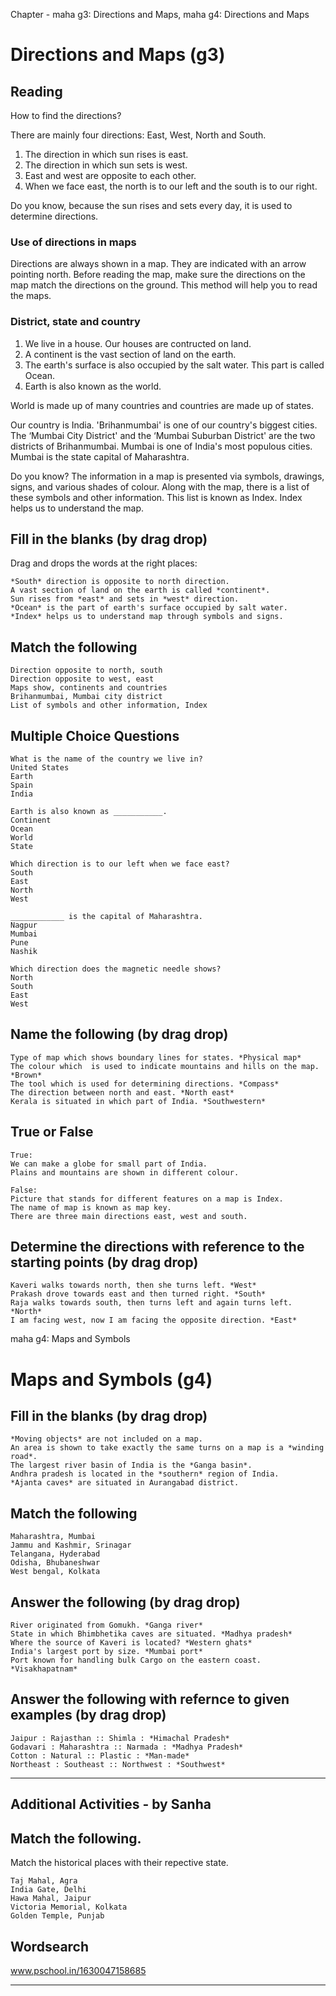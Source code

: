 Chapter - maha g3: Directions and Maps, maha g4: Directions and Maps
# Directions and Maps (g3)

## Reading
How to find the directions?

There are mainly four directions: East, West, North and South.
1. The direction in which sun rises is east.
2. The direction in which sun sets is west.
3. East and west are opposite to each other.
4. When we face east, the north is to our left and the south is to our right.

Do you know, because the sun rises and sets every day, it is used to determine directions.

### Use of directions in maps
Directions are always shown in a map. They are indicated with an arrow pointing north. 
Before reading the map, make sure the directions on the map match the directions on the ground. This method will help you to read the maps.

### District, state and country

1. We live in a house. Our houses are contructed on land.
2. A continent is the vast section of land on the earth.
3. The earth's surface is also occupied by the salt water. This part is called Ocean.
4. Earth is also known as the world.

World is made up of many countries and countries are made up of states.

Our country is India. 'Brihanmumbai' is one of our country's biggest cities. The ‘Mumbai City District' and the ‘Mumbai Suburban District' are the two districts of Brihanmumbai.
Mumbai is one of India's most populous cities. Mumbai is the state capital of Maharashtra.

Do you know?
The information in a map is presented via symbols, drawings, signs, and various shades of colour. Along with the map, there is a list of these symbols and other information. 
This list is known as Index. Index helps us to understand the map.

## Fill in the blanks (by drag drop)

Drag and drops the words at the right places:

```
*South* direction is opposite to north direction.
A vast section of land on the earth is called *continent*.
Sun rises from *east* and sets in *west* direction.
*Ocean* is the part of earth's surface occupied by salt water.
*Index* helps us to understand map through symbols and signs.

```

## Match the following

```
Direction opposite to north, south
Direction opposite to west, east
Maps show, continents and countries
Brihanmumbai, Mumbai city district
List of symbols and other information, Index

```

## Multiple Choice Questions

```
What is the name of the country we live in?
United States
Earth
Spain
India

Earth is also known as ___________.
Continent
Ocean
World
State

Which direction is to our left when we face east?
South
East
North
West

____________ is the capital of Maharashtra.
Nagpur
Mumbai
Pune
Nashik

Which direction does the magnetic needle shows?
North
South
East 
West

```

## Name the following (by drag drop)

```
Type of map which shows boundary lines for states. *Physical map*
The colour which  is used to indicate mountains and hills on the map. *Brown*
The tool which is used for determining directions. *Compass*
The direction between north and east. *North east*
Kerala is situated in which part of India. *Southwestern*

```

## True or False

```
True:
We can make a globe for small part of India.
Plains and mountains are shown in different colour.

False:
Picture that stands for different features on a map is Index.
The name of map is known as map key.
There are three main directions east, west and south.

```

## Determine the directions with reference to the starting points (by drag drop)

```
Kaveri walks towards north, then she turns left. *West*
Prakash drove towards east and then turned right. *South*
Raja walks towards south, then turns left and again turns left. *North*
I am facing west, now I am facing the opposite direction. *East*

```


maha g4: Maps and Symbols
# Maps and Symbols (g4)

## Fill in the blanks (by drag drop)

```
*Moving objects* are not included on a map.
An area is shown to take exactly the same turns on a map is a *winding road*.
The largest river basin of India is the *Ganga basin*.
Andhra pradesh is located in the *southern* region of India.
*Ajanta caves* are situated in Aurangabad district.

```

## Match the following

```
Maharashtra, Mumbai
Jammu and Kashmir, Srinagar
Telangana, Hyderabad
Odisha, Bhubaneshwar
West bengal, Kolkata

```

## Answer the following (by drag drop)

```
River originated from Gomukh. *Ganga river*
State in which Bhimbhetika caves are situated. *Madhya pradesh*
Where the source of Kaveri is located? *Western ghats*
India's largest port by size. *Mumbai port*
Port known for handling bulk Cargo on the eastern coast. *Visakhapatnam*

```

## Answer the following with refernce to given examples (by drag drop)

```
Jaipur : Rajasthan :: Shimla : *Himachal Pradesh*
Godavari : Maharashtra :: Narmada : *Madhya Pradesh*
Cotton : Natural :: Plastic : *Man-made*
Northeast : Southeast :: Northwest : *Southwest*

```
*********************************************************************************************************************************************************************

## Additional Activities - by Sanha

## Match the following.

Match the historical places with their repective state.

```
Taj Mahal, Agra
India Gate, Delhi
Hawa Mahal, Jaipur
Victoria Memorial, Kolkata
Golden Temple, Punjab

```
## Wordsearch

www.pschool.in/1630047158685

*********************************************************************************************************************************************************************


